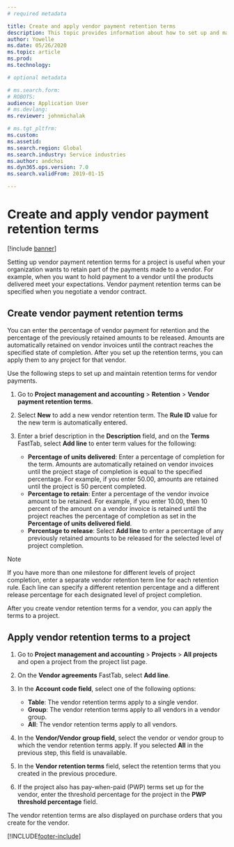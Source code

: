 ```yaml
---
# required metadata

title: Create and apply vendor payment retention terms
description: This topic provides information about how to set up and maintain retention terms for vendor payments.
author: Yowelle
ms.date: 05/26/2020
ms.topic: article
ms.prod: 
ms.technology: 

# optional metadata

# ms.search.form: 
# ROBOTS: 
audience: Application User
# ms.devlang: 
ms.reviewer: johnmichalak

# ms.tgt_pltfrm: 
ms.custom: 
ms.assetid: 
ms.search.region: Global
ms.search.industry: Service industries
ms.author: andchoi
ms.dyn365.ops.version: 7.0
ms.search.validFrom: 2019-01-15

---
```


# Create and apply vendor payment retention terms

[!include [banner](../includes/banner.md)] 

Setting up vendor payment retention terms for a project is useful when your organization wants to retain part of the payments made to a vendor. For example, when you want to hold payment to a vendor until the products delivered meet your expectations. Vendor payment retention terms can be specified when you negotiate a vendor contract.

## Create vendor payment retention terms

You can enter the percentage of vendor payment for retention and the percentage of the previously retained amounts to be released. Amounts are automatically retained on vendor invoices until the contract reaches the specified state of completion. After you set up the retention terms, you can apply them to any project for that vendor.

Use the following steps to set up and maintain retention terms for vendor payments. 

1. Go to **Project management and accounting** > **Retention** > **Vendor payment retention terms**.
2. Select **New** to add a new vendor retention term. The **Rule ID** value for the new term is automatically entered. 
3. Enter a brief description in the **Description** field, and on the **Terms** FastTab, select **Add line** to enter term values for the following:

   - **Percentage of units delivered**: Enter a percentage of completion for the term. Amounts are automatically retained on vendor invoices until the project stage of completion is equal to the specified percentage. For example, if you enter 50.00, amounts are retained until the project is 50 percent completed.
   - **Percentage to retain**: Enter a percentage of the vendor invoice amount to be retained. For example, if you enter 10.00, then 10 percent of the amount on a vendor invoice is retained until the project reaches the percentage of completion as set in the **Percentage of units delivered field**.
   - **Percentage to release**: Select **Add line** to enter a percentage of any previously retained amounts to be released for the selected level of project completion.

> [!NOTE]
> If you have more than one milestone for different levels of project completion, enter a separate vendor retention term line for each retention rule. Each line can specify a different retention percentage and a different release percentage for each designated level of project completion.

After you create vendor retention terms for a vendor, you can apply the terms to a project.

## Apply vendor retention terms to a project

1. Go to **Project management and accounting** > **Projects** > **All projects** and open a project from the project list page.
2. On the **Vendor agreements** FastTab, select **Add line**.
3. In the **Account code field**, select one of the following options: 

   - **Table**: The vendor retention terms apply to a single vendor.
   - **Group**: The vendor retention terms apply to all vendors in a vendor group.
   - **All**: The vendor retention terms apply to all vendors.

4. In the **Vendor/Vendor group field**, select the vendor or vendor group to which the vendor retention terms apply. If you selected **All** in the previous step, this field is unavailable.
5. In the **Vendor retention terms** field, select the retention terms that you created in the previous procedure.
6. If the project also has pay-when-paid (PWP) terms set up for the vendor, enter the threshold percentage for the project in the **PWP threshold percentage** field.

The vendor retention terms are also displayed on purchase orders that you create for the vendor.


[!INCLUDE[footer-include](../includes/footer-banner.md)]